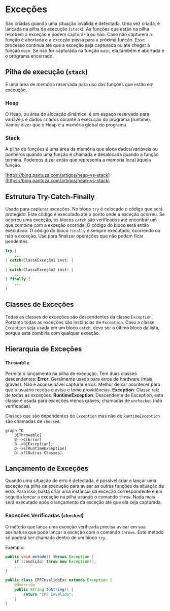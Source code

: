 # Exceções

São criadas quando uma situação inválida é detectada. Uma vez criada, é lançada na pilha de execução (`stack`).
As funções que estão na pilha recebem a exceção e podem capturá-la ou não. Caso não capturem a função é abortada e a exceção passa para a próxima função. Esse processo continua até que a exceção seja capturada ou até chegar à função `main`. Se não for capturada na função `main`, ela também é abortada e o programa encerrado.

## Pilha de execução (`stack`)

É uma área de memória reservada para uso das funções que estão em execução.

### Heap
O Heap, ou área de alocação dinâmica, é um espaço reservado para variáveis e dados criados durante a execução do programa (runtime). Vamos dizer que o Heap é a memória global do programa.

### Stack
A pilha de funções é uma área da memória que aloca dados/variáveis ou ponteiros quando uma função é chamada e desalocada quando a função termina. Podemos dizer então que representa a memória local àquela função.

[https://blog.pantuza.com/artigos/heap-vs-stack](https://blog.pantuza.com/artigos/heap-vs-stack)

## Estrutura Try-Catch-Finally

Usada para capturar exceções.
No bloco `try` é colocado o código que será protegido. Este código é executado até o ponto onde a exceção ocorreu.
Se ocorreu uma exceção, os blocos `catch` são verificados até encontrar um que combine com a exceção ocorrida. O código do bloco será então executado.
O código do bloco `finally` é sempre executado, ocorrendo ou não a exceção. Use para finalizar operações que não podem ficar pendentes.

```java
try {
	...
} catch(ClasseExceção1 inst) {
	...
} catch(ClasseExceção2 inst) {
	...
} finally {
	...
}
```

## Classes de Exceções

Todas as classes de exceções são descendentes da classe `Exception`. Portanto todas as exceções são instâncias de `Exception`.
Caso a classe `Exception` seja usada em um bloco `catch`, deve ser o último bloco da lista, porque esta combina com qualquer exceção.

## Hierarquia de Exceções

### `Throwable`
Permite o lançamento na pilha de execução.
Tem duas classes descendentes:
**Error**: Geralmente usado para erros de hardware (mais graves). Não é aconselhável capturar erros. Melhor deixar acontecer para que o usuário receba o aviso e tome providências.
**Exception**: Classe raiz de todas as exceções.
**RuntimeException**: Descendente de Exception, esta classe é usada para exceções menos graves, chamadas de `unchecked` (não verificadas).

Classes que são dependentes de `Exception` mas não de `RuntimeException` são chamadas de `checked`.

```mermaid
graph TD
    B[Throwable]
    B-->C[Error]
    B-->D[Exception];
    D-->E[RuntimeException]
    D-->F[Outras Classes]
```

## Lançamento de Exceções

Quando uma situação de erro é detectada, é possível criar e lançar uma exceção na pilha de execução para avisar as outras funções da situação de erro.
Para isso, basta criar uma instância da exceção correspondente e em seguida lançar a exceção na pilha usando o comando `throw`. Nada mais será executado após o lançamento da exceção até que ela seja capturada.

### Exceções Verificadas (`checked`)
O método que lança uma exceção verificada precisa avisar em sua assinatura  que pode lançar a exceção com o comando `throws`.
Este método só poderá ser chamado dentro de um bloco `try`.

Exemplo:
```java
public void metodo() throws Exception {
	if (condição) throw new Exception();
	...
}
```
```java
public class CPFInvalidoExc extends Exception {
	@Override
	public String toString() {
		return "CPF Inválido";
	}
}
```
<!--stackedit_data:
eyJoaXN0b3J5IjpbMjEzMDI0NTI0MiwxNzg4NDE5MTc2LDc0Nz
EwNDcwNSwtMTQxNzg2Mjc4MiwtMjE2MjMzMzE5LDEwODI4MjYy
NTgsLTUwMjYwNTUxOF19
-->
